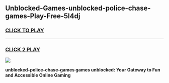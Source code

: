 
## Unblocked-Games-unblocked-police-chase-games-Play-Free-5l4dj
<h3>
<a href="https://premium76.site?title=unblocked-police-chase-games&ref=23A">CLICK TO PLAY</a></h3>
<hr>

<h3>
<a href="https://premium76.site?title=unblocked-police-chase-games&ref=23A">CLICK 2 PLAY</a>
  
</h3>

<a href="https://premium76.site?title=unblocked-police-chase-games&ref=23A"><img src="https://clearcache.store/games.png"></a>


**unblocked-police-chase-games games unblocked: Your Gateway to Fun and Accessible Online Gaming**
